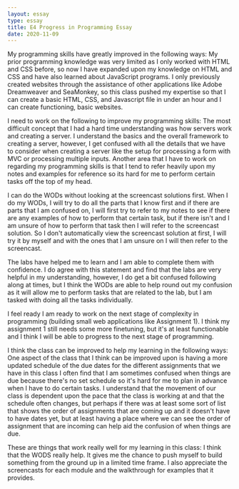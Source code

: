 ```yaml
---
layout: essay
type: essay
title: E4 Progress in Programming Essay
date: 2020-11-09
---
```

My programming skills have greatly improved in the following ways:
	My prior programming knowledge was very limited as I only worked with HTML and CSS before, so now I have expanded upon my knowledge on HTML and CSS and have also learned about JavaScript programs. I only previously created websites through the assistance of other applications like Adobe Dreamweaver and SeaMonkey, so this class pushed my expertise so that I can create a basic HTML, CSS, and Javascript file in under an hour and I can create functioning, basic websites. 

I need to work on the following to improve my programming skills:
  The most difficult concept that I had a hard time understanding was how servers work and creating a server. I understand the basics and the overall framework to creating a server, however, I get confused with all the details that we have to consider when creating a server like the setup for processing a form with MVC or processing multiple inputs. Another area that I have to work on regarding my programming skills is that I tend to refer heavily upon my notes and examples for reference so its hard for me to perform certain tasks off the top of my head.
  
I can do the WODs without looking at the screencast solutions first.
	When I do my WODs, I will try to do all the parts that I know first and if there are parts that I am confused on, I will first try to refer to my notes to see if there are any examples of how to perform that certain task, but if there isn't and I am unsure of how to perform that task then I will refer to the screencast solution. So I don't automatically view the screencast solution at first, I will try it by myself and with the ones that I am unsure on I will then refer to the screencast. 

The labs have helped me to learn and I am able to complete them with confidence.
	I do agree with this statement and find that the labs are very helpful in my understanding, however, I do get a bit confused following along at times, but I think the WODs are able to help round out my confusion as it will allow me to perform tasks that are related to the lab, but I am tasked with doing all the tasks individually.

I feel ready I am ready to work on the next stage of complexity in programming (building small web applications like Assignment 1).
	I think my assignment 1 still needs some more finetuning, but it's at least functionable and I think I will be able to progress to the next stage of programming.

I think the class can be improved to help my learning in the following ways:
	One aspect of the class that I think can be improved upon is having a more updated schedule of the due dates for the different assignments that we have in this class I often find that I am sometimes confused when things are due because there's no set schedule so it's hard for me to plan in advance when I have to do certain tasks. I understand that the movement of our class is dependent upon the pace that the class is working at and that the schedule often changes, but perhaps if there was at least some sort of list that shows the order of assignments that are coming up and it doesn't have to have dates yet, but at least having a place where we can see the order of assignment that are incoming can help aid the confusion of when things are due. 

These are things that work really well for my learning in this class:
	I think that the WODS really help. It gives me the chance to push myself to build something from the ground up in a limited time frame. I also appreciate the screencasts for each module and the walkthrough for examples that it provides.
